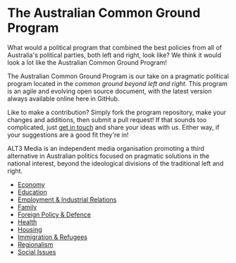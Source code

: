 # The Australian Common Ground Program

What would a political program that combined the best policies from all of Australia's political parties, both left and right, look like? We think it would look a lot like the Australian Common Ground Program!

The Australian Common Ground Program is our take on a pragmatic political program located in the *common ground beyond left and right*. This program is an agile and evolving open source document, with the latest version always available online here in GitHub.

Like to make a contribution? Simply fork the program repository, make your changes and additions, then submit a pull request! If that sounds too complicated, just [get in touch](https://www.alt3.com.au/articles/contact.html) and share your ideas with us. Either way, if your suggestions are a good fit they're in!

ALT3 Media is an independent media organisation promoting a third alternative in Australian politics focused on pragmatic solutions in the national interest, beyond the ideological divisions of the traditional left and right.

* [Economy](economy.md)
* [Education](education.md)
* [Employment & Industrial Relations](employment.md)
* [Family](family.md)
* [Foreign Policy & Defence](defence.md)
* [Health](health.md)
* [Housing](housing.md)
* [Immigration & Refugees](immigration.md)
* [Regionalism](regionalism.md)
* [Social Issues](social.md)
